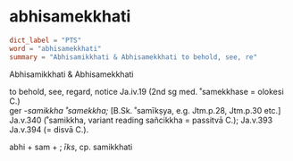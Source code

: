 # abhisamekkhati

``` toml
dict_label = "PTS"
word = "abhisamekkhati"
summary = "Abhisamikkhati & Abhisamekkhati to behold, see, re"
```

Abhisamikkhati & Abhisamekkhati

to behold, see, regard, notice Ja.iv.19 (2nd sg med. ˚samekkhase = olokesi C.)  
ger *\-samikkha ˚samekkha;* [B.Sk. ˚samīkṣya, e.g. Jtm.p.28, Jtm.p.30 etc.] Ja.v.340 (˚samikkha, variant reading sañcikkha = passitvā C.); Ja.v.393 Ja.v.394 (= disvā C.).

abhi \+ sam \+ ; *īks*, cp. samikkhati

